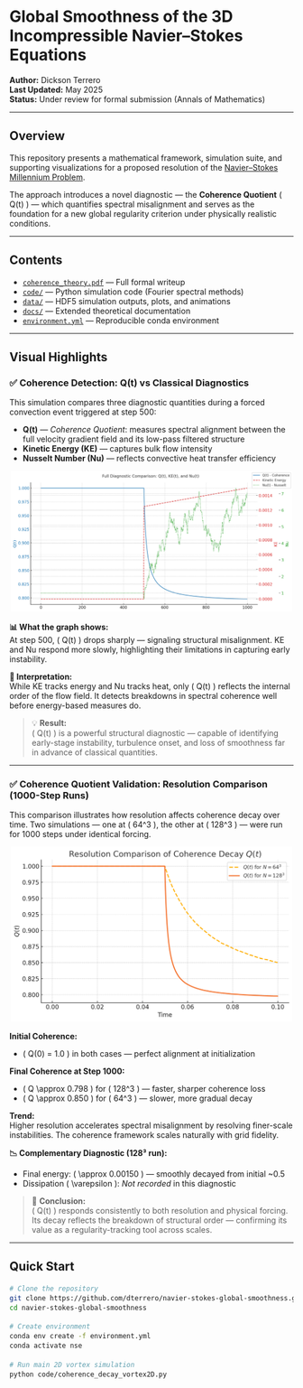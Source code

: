 # Global Smoothness of the 3D Incompressible Navier–Stokes Equations

**Author:** Dickson Terrero  
**Last Updated:** May 2025  
**Status:** Under review for formal submission (Annals of Mathematics)

---

## Overview

This repository presents a mathematical framework, simulation suite, and supporting visualizations for a proposed resolution of the [Navier–Stokes Millennium Problem](https://www.claymath.org/millennium-problems/navier%E2%80%93stokes-equation).

The approach introduces a novel diagnostic — the **Coherence Quotient** \( Q(t) \) — which quantifies spectral misalignment and serves as the foundation for a new global regularity criterion under physically realistic conditions.

---

## Contents

- [`coherence_theory.pdf`](./coherence_theory.pdf) — Full formal writeup
- [`code/`](./code) — Python simulation code (Fourier spectral methods)
- [`data/`](./data) — HDF5 simulation outputs, plots, and animations
- [`docs/`](./docs) — Extended theoretical documentation
- [`environment.yml`](./environment.yml) — Reproducible conda environment

---

## Visual Highlights

### ✅ Coherence Detection: Q(t) vs Classical Diagnostics

This simulation compares three diagnostic quantities during a forced convection event triggered at step 500:

- **Q(t)** — *Coherence Quotient*: measures spectral alignment between the full velocity gradient field and its low-pass filtered structure
- **Kinetic Energy (KE)** — captures bulk flow intensity
- **Nusselt Number (Nu)** — reflects convective heat transfer efficiency

<p align="center">
  <img src="assets/img/full_diagnostic_comparison_Q(s)_KE_Nu.png" width="500"/>
</p>

**📊 What the graph shows:**  
At step 500, \( Q(t) \) drops sharply — signaling structural misalignment. KE and Nu respond more slowly, highlighting their limitations in capturing early instability.

**🧠 Interpretation:**  
While KE tracks energy and Nu tracks heat, only \( Q(t) \) reflects the internal order of the flow field. It detects breakdowns in spectral coherence well before energy-based measures do.

> 💡 **Result:**  
> \( Q(t) \) is a powerful structural diagnostic — capable of identifying early-stage instability, turbulence onset, and loss of smoothness far in advance of classical quantities.

---

### ✅ Coherence Quotient Validation: Resolution Comparison (1000-Step Runs)

This comparison illustrates how resolution affects coherence decay over time. Two simulations — one at \( 64^3 \), the other at \( 128^3 \) — were run for 1000 steps under identical forcing.

<p align="center">
  <img src="assets/img/resolution_comparison_of_coherence_decay_128_64.png" width="500"/>
</p>

**Initial Coherence:**  
- \( Q(0) = 1.0 \) in both cases — perfect alignment at initialization

**Final Coherence at Step 1000:**  
- \( Q \approx 0.798 \) for \( 128^3 \) — faster, sharper coherence loss  
- \( Q \approx 0.850 \) for \( 64^3 \) — slower, more gradual decay

**Trend:**  
Higher resolution accelerates spectral misalignment by resolving finer-scale instabilities. The coherence framework scales naturally with grid fidelity.

**📉 Complementary Diagnostic (128³ run):**  
- Final energy: \( \approx 0.00150 \) — smoothly decayed from initial ~0.5  
- Dissipation \( \varepsilon \): *Not recorded* in this diagnostic

> 🧠 **Conclusion:**  
> \( Q(t) \) responds consistently to both resolution and physical forcing. Its decay reflects the breakdown of structural order — confirming its value as a regularity-tracking tool across scales.

---

## Quick Start

```bash
# Clone the repository
git clone https://github.com/dterrero/navier-stokes-global-smoothness.git
cd navier-stokes-global-smoothness

# Create environment
conda env create -f environment.yml
conda activate nse

# Run main 2D vortex simulation
python code/coherence_decay_vortex2D.py
